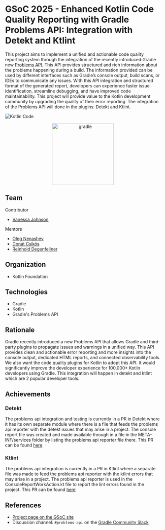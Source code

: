 # GSoC 2025 - Enhanced Kotlin Code Quality Reporting with Gradle Problems API: Integration with Detekt and Ktlint

This project aims to implement a unified and actionable code quality reporting system through the integration of the recently introduced Gradle new [Problems API](https://docs.gradle.org/current/userguide/reporting_problems.html). This API provides structured and rich information about the problems happening during a build. The information provided can be used by different interfaces such as Gradle’s console output, build scans, or IDEs to communicate any issues. With this API integration and structured format of the generated report, developers can experience faster issue identification, streamline debugging, and have improved code maintainability. This project will provide value to the Kotlin development community by upgrading the quality of their error reporting. The integration of the Problems API will done in the plugins: Detekt and Ktlint.

![Kotlin Code](https://github.com/user-attachments/assets/84218a9c-2279-448a-a47a-245978487684)


<p align="center">
<img width="200" alt="gradle" src="https://github.com/user-attachments/assets/960fa6c4-f934-46c1-9569-341394b80ac1" />
</p>


## Team
Contributor
- [Vanessa Johnson](https://github.com/vanessamj99)

Mentors
- [Oleg Nenashev](https://github.com/oleg-nenashev)
- [Donát Csikós](https://github.com/donat)
- [Reinhold Degenfellner](https://github.com/reinsch82)

## Organization
- Kotlin Foundation

## Technologies
- Gradle
- Kotlin
- Gradle's Problems API

## Rationale
Gradle recently introduced a new Problems API that allows Gradle and third-party plugins to propagate issues and warnings in a unified way. This API provides clean and actionable error reporting and more insights into the console output, dedicated HTML reports, and connected observability tools. We also want the code quality plugins for Kotlin to adopt this API. It would significantly improve the developer experience for 100,000+ Kotlin developers using Gradle. This integration will happen in detekt and ktlint which are 2 popular developer tools.

## Achievements
### Detekt
The problems api integration and testing is currently in a PR in Detekt where it has its own separate module where there is a file that feeds the problems api reporter with the detekt issues that may arise in a project. The console report file was created and made available through in a file in the META-INF/services folder by listing the problems api reporter file there. This PR can be found [here](https://github.com/detekt/detekt/pull/8562)

### Ktlint
The problems api integration is currently in a PR in Ktlint where a separate file was made to feed the problems api reporter with the ktlint errors that may arise in a project. The problems api reporter is used in the ConsoleReportWorkAction.kt file to report the lint errors found in the project. This PR can be found [here](https://github.com/JLLeitschuh/ktlint-gradle/pull/927)

## References

- [Project page on the GSoC site](https://summerofcode.withgoogle.com/programs/2025/projects/4UqgKDMe)
- Discussion channel: `#problems-api` on the [Gradle Community Slack](https://slack.gradle.org/)
